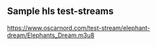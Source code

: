 ## Sample hls test-streams
<https://www.oscarnord.com/test-stream/elephant-dream/Elephants_Dream.m3u8>
